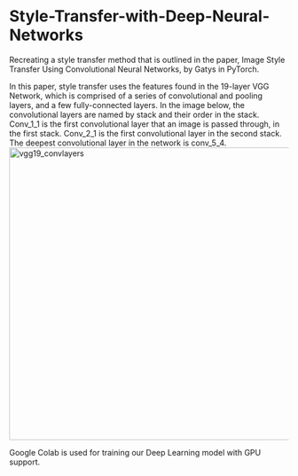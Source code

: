 # Style-Transfer-with-Deep-Neural-Networks

Recreating a style transfer method that is outlined in the paper, Image Style Transfer Using Convolutional Neural Networks, by Gatys in PyTorch.

In this paper, style transfer uses the features found in the 19-layer VGG Network, which is comprised of a series of convolutional and pooling layers, and a few fully-connected layers. In the image below, the convolutional layers are named by stack and their order in the stack. Conv_1_1 is the first convolutional layer that an image is passed through, in the first stack. Conv_2_1 is the first convolutional layer in the second stack. The deepest convolutional layer in the network is conv_5_4.
<img width="528" alt="vgg19_convlayers" src="https://user-images.githubusercontent.com/30608533/49687071-afa8f680-fb0e-11e8-8ef1-39ca4b486c09.png">

Google Colab is used for training our Deep Learning model with GPU support.
